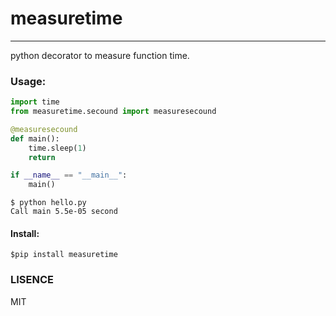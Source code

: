 # measuretime
---

python decorator to measure function time.

### Usage:
```python:hello.py
import time
from measuretime.secound import measuresecound

@measuresecound
def main():
    time.sleep(1)
    return

if __name__ == "__main__":
    main()

```

```
$ python hello.py
Call main 5.5e-05 second
```

#### Install:
```
$pip install measuretime
```

### LISENCE
MIT
